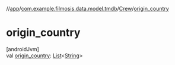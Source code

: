 //[app](../../../index.md)/[com.example.filmosis.data.model.tmdb](../index.md)/[Crew](index.md)/[origin_country](origin_country.md)

# origin_country

[androidJvm]\
val [origin_country](origin_country.md): [List](https://kotlinlang.org/api/latest/jvm/stdlib/kotlin.collections/-list/index.html)&lt;[String](https://kotlinlang.org/api/latest/jvm/stdlib/kotlin/-string/index.html)&gt;
